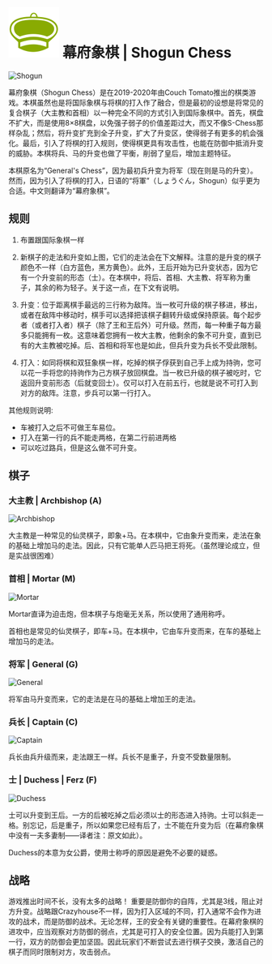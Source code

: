 # ![Shogun](https://github.com/gbtami/pychess-variants/blob/master/static/icons/shogun.svg) 幕府象棋 | Shogun Chess

![Shogun](https://github.com/gbtami/pychess-variants/blob/master/static/images/CVariantsGuide/ShogunPromotions3.png)

幕府象棋（Shogun Chess）是在2019-2020年由Couch Tomato推出的棋类游戏。本棋虽然也是将国际象棋与将棋的打入作了融合，但是最初的设想是将常见的复合棋子（大主教和首相）以一种完全不同的方式引入到国际象棋中。首先，棋盘不扩大，而是使用8×8棋盘，以免强子弱子的价值差距过大，而又不像S-Chess那样杂乱；然后，将升变扩充到全子升变，扩大了升变区，使得弱子有更多的机会强化。最后，引入了将棋的打入规则，使得棋更具有攻击性，也能在防御中抵消升变的威胁。本棋将兵、马的升变也做了平衡，削弱了皇后，增加主题特征。

本棋原名为“General's Chess”，因为最初兵升变为将军（现在则是马的升变）。然而，因为引入了将棋的打入，日语的“将軍”（しょうぐん，Shogun）似乎更为合适。中文则翻译为“幕府象棋”。

## 规则

1. 布置跟国际象棋一样

2. 新棋子的走法和升变如上图，它们的走法会在下文解释。注意的是升变的棋子颜色不一样（白方蓝色，黑方黄色）。此外，王后开始为已升变状态，因为它有一个升变前的形态（士）。在本棋中，将后、首相、大主教、将军称为重子，其余的称为轻子。关于这一点，在下文有说明。

3. 升变：位于距离棋手最远的三行称为敌阵。当一枚可升级的棋子移进，移出，或者在敌阵中移动时，棋手可以选择把该棋子翻转升级或保持原装。每个起步者（或者打入者）棋子（除了王和王后外）可升级。然而，每一种重子每方最多只能拥有一枚。这意味着您拥有一枚大主教，他剩余的象不可升变，直到已有的大主教被吃掉。后、首相和将军也是如此，但兵升变为兵长不受此限制。

4. 打入：如同将棋和双狂象棋一样，吃掉的棋子俘获到自己手上成为持驹，您可以花一手将您的持驹作为己方棋子放回棋盘。当一枚已升级的棋子被吃时，它返回升变前形态（后就变回士）。仅可以打入在前五行，也就是说不可打入到对方的敌阵。注意，步兵可以第一行打入。

其他规则说明:

* 车被打入之后不可做王车易位。
* 打入在第一行的兵不能走两格，在第二行前进两格
* 可以吃过路兵，但是这么做不可升变。

## 棋子

### 大主教 | Archbishop (A)

![Archbishop](https://github.com/gbtami/pychess-variants/blob/master/static/images/CVariantsGuide/ArchbishopShogun.png)

大主教是一种常见的仙灵棋子，即象+马。在本棋中，它由象升变而来，走法在象的基础上增加马的走法。因此，只有它能单人匹马把王将死。（虽然理论成立，但是实战很困难）

### 首相 | Mortar (M)

![Mortar](https://github.com/gbtami/pychess-variants/blob/master/static/images/CVariantsGuide/Mortar.png)

Mortar直译为迫击炮，但本棋子与炮毫无关系，所以使用了通用称呼。

首相也是常见的仙灵棋子，即车+马。在本棋中，它由车升变而来，在车的基础上增加马的走法。

### 将军 | General (G)

![General](https://github.com/gbtami/pychess-variants/blob/master/static/images/CVariantsGuide/General.png)

将军由马升变而来，它的走法是在马的基础上增加王的走法。

### 兵长 | Captain (C)

![Captain](https://github.com/gbtami/pychess-variants/blob/master/static/images/CVariantsGuide/Captain.png)

兵长由兵升级而来，走法跟王一样。兵长不是重子，升变不受数量限制。

### 士 | Duchess | Ferz (F)

![Duchess](https://github.com/gbtami/pychess-variants/blob/master/static/images/CVariantsGuide/Duchess.png)

士可以升变到王后。一方的后被吃掉之后必须以士的形态进入持驹。士可以斜走一格。别忘记，后是重子，所以如果您已经有后了，士不能在升变为后（在幕府象棋中没有一夫多妻制——译者注：原文如此）。

Duchess的本意为女公爵，使用士称呼的原因是避免不必要的疑惑。

## 战略

游戏推出时间不长，没有太多的战略！
重要是防御你的自阵，尤其是3线，阻止对方升变。战略跟Crazyhouse不一样，因为打入区域的不同，打入通常不会作为进攻的战术，而是防御的战术。无论怎样，王的安全有关键的重要性。在幕府象棋的进攻中，应当观察对方防御的弱点，尤其是可打入的安全位置。因为兵能打入到第一行，双方的防御会更加坚固。因此玩家们不断尝试去进行棋子交换，激活自己的棋子而同时限制对方，攻击弱点。
